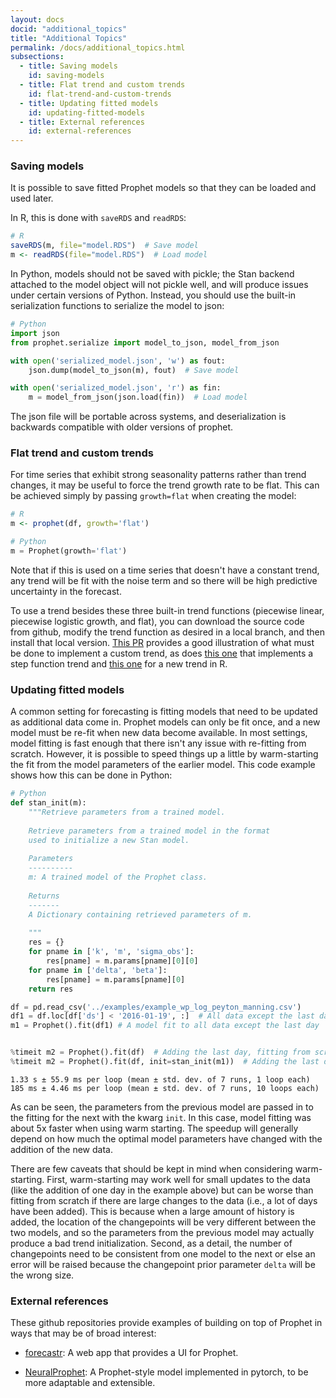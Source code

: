 ```yaml
---
layout: docs
docid: "additional_topics"
title: "Additional Topics"
permalink: /docs/additional_topics.html
subsections:
  - title: Saving models
    id: saving-models
  - title: Flat trend and custom trends
    id: flat-trend-and-custom-trends
  - title: Updating fitted models
    id: updating-fitted-models
  - title: External references
    id: external-references
---
```

<a id="saving-models"> </a>

### Saving models



It is possible to save fitted Prophet models so that they can be loaded and used later.



In R, this is done with `saveRDS` and `readRDS`:


```R
# R
saveRDS(m, file="model.RDS")  # Save model
m <- readRDS(file="model.RDS")  # Load model
```
In Python, models should not be saved with pickle; the Stan backend attached to the model object will not pickle well, and will produce issues under certain versions of Python. Instead, you should use the built-in serialization functions to serialize the model to json:


```python
# Python
import json
from prophet.serialize import model_to_json, model_from_json

with open('serialized_model.json', 'w') as fout:
    json.dump(model_to_json(m), fout)  # Save model

with open('serialized_model.json', 'r') as fin:
    m = model_from_json(json.load(fin))  # Load model
```
The json file will be portable across systems, and deserialization is backwards compatible with older versions of prophet.


<a id="flat-trend-and-custom-trends"> </a>

### Flat trend and custom trends



For time series that exhibit strong seasonality patterns rather than trend changes, it may be useful to force the trend growth rate to be flat. This can be achieved simply by passing `growth=flat` when creating the model:


```R
# R
m <- prophet(df, growth='flat')
```
```python
# Python
m = Prophet(growth='flat')
```
Note that if this is used on a time series that doesn't have a constant trend, any trend will be fit with the noise term and so there will be high predictive uncertainty in the forecast.



To use a trend besides these three built-in trend functions (piecewise linear, piecewise logistic growth, and flat), you can download the source code from github, modify the trend function as desired in a local branch, and then install that local version. [This PR](https://github.com/facebook/prophet/pull/1466/files) provides a good illustration of what must be done to implement a custom trend, as does [this one](https://github.com/facebook/prophet/pull/1794) that implements a step function trend and [this one](https://github.com/facebook/prophet/pull/1778) for a new trend in R.


<a id="updating-fitted-models"> </a>

### Updating fitted models



A common setting for forecasting is fitting models that need to be updated as additional data come in. Prophet models can only be fit once, and a new model must be re-fit when new data become available. In most settings, model fitting is fast enough that there isn't any issue with re-fitting from scratch. However, it is possible to speed things up a little by warm-starting the fit from the model parameters of the earlier model. This code example shows how this can be done in Python:


```python
# Python
def stan_init(m):
    """Retrieve parameters from a trained model.
    
    Retrieve parameters from a trained model in the format
    used to initialize a new Stan model.
    
    Parameters
    ----------
    m: A trained model of the Prophet class.
    
    Returns
    -------
    A Dictionary containing retrieved parameters of m.
    
    """
    res = {}
    for pname in ['k', 'm', 'sigma_obs']:
        res[pname] = m.params[pname][0][0]
    for pname in ['delta', 'beta']:
        res[pname] = m.params[pname][0]
    return res

df = pd.read_csv('../examples/example_wp_log_peyton_manning.csv')
df1 = df.loc[df['ds'] < '2016-01-19', :]  # All data except the last day
m1 = Prophet().fit(df1) # A model fit to all data except the last day


%timeit m2 = Prophet().fit(df)  # Adding the last day, fitting from scratch
%timeit m2 = Prophet().fit(df, init=stan_init(m1))  # Adding the last day, warm-starting from m1
```
    1.33 s ± 55.9 ms per loop (mean ± std. dev. of 7 runs, 1 loop each)
    185 ms ± 4.46 ms per loop (mean ± std. dev. of 7 runs, 10 loops each)


As can be seen, the parameters from the previous model are passed in to the fitting for the next with the kwarg `init`. In this case, model fitting was about 5x faster when using warm starting. The speedup will generally depend on how much the optimal model parameters have changed with the addition of the new data.



There are few caveats that should be kept in mind when considering warm-starting. First, warm-starting may work well for small updates to the data (like the addition of one day in the example above) but can be worse than fitting from scratch if there are large changes to the data (i.e., a lot of days have been added). This is because when a large amount of history is added, the location of the changepoints will be very different between the two models, and so the parameters from the previous model may actually produce a bad trend initialization. Second, as a detail, the number of changepoints need to be consistent from one model to the next or else an error will be raised because the changepoint prior parameter `delta` will be the wrong size.


<a id="external-references"> </a>

### External references

These github repositories provide examples of building on top of Prophet in ways that may be of broad interest:

* [forecastr](https://github.com/garethcull/forecastr): A web app that provides a UI for Prophet.

* [NeuralProphet](https://github.com/ourownstory/neural_prophet): A Prophet-style model implemented in pytorch, to be more adaptable and extensible.

